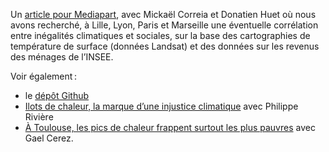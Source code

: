 Un [article pour
Mediapart](https://www.mediapart.fr/journal/ecologie/120823/inegalites-climatiques-comment-les-riches-accaparent-les-espaces-verts),
avec Mickaël Correia et Donatien Huet où nous avons recherché, à Lille, Lyon, Paris et Marseille une éventuelle corrélation entre
inégalités climatiques et sociales, sur la base des cartographies de température de surface (données
Landsat) et des données sur les revenus des ménages de l’INSEE. 


Voir également :
- le [dépôt Github](https://github.com/cedricr/icu-mediapart)
- [Ilots de chaleur, la marque d’une injustice climatique](https://www.visionscarto.net/ilots-de-chaleur) avec Philippe Rivière 
- [À Toulouse, les pics de chaleur frappent surtout les plus pauvres](https://www.mediacites.fr/decryptage/toulouse/2023/09/04/a-toulouse-les-pics-de-chaleur-frappent-surtout-les-plus-pauvres/) avec Gael Cerez.
